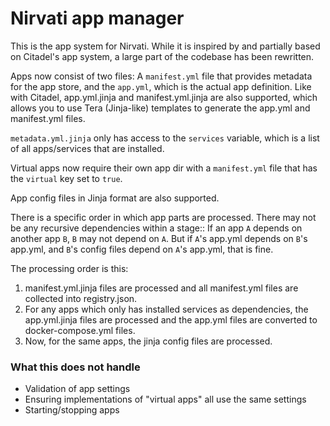 # Nirvati app manager

This is the app system for Nirvati. While it is inspired by and partially based on Citadel's app system, a large part of the codebase has been rewritten.

Apps now consist of two files: A `manifest.yml` file that provides metadata for the app store, and the `app.yml`, which is the actual app definition.
Like with Citadel, app.yml.jinja and manifest.yml.jinja are also supported, which allows you to use Tera (Jinja-like) templates to generate the app.yml and manifest.yml files.

`metadata.yml.jinja` only has access to the `services` variable, which is a list of all apps/services that are installed.

Virtual apps now require their own app dir with a `manifest.yml` file that has the `virtual` key set to `true`.

App config files in Jinja format are also supported.

There is a specific order in which app parts are processed. There may not be any recursive dependencies within a stage:: If an app `A` depends on another app `B`, `B` may not depend on `A`. But if `A`'s app.yml depends on `B`'s app.yml, and `B`'s config files depend on `A`'s app.yml, that is fine.

The processing order is this:

1. manifest.yml.jinja files are processed and all manifest.yml files are collected into registry.json.
1. For any apps which only has installed services as dependencies, the app.yml.jinja files are processed and the app.yml files are converted to docker-compose.yml files.
1. Now, for the same apps, the jinja config files are processed.

### What this does not handle

- Validation of app settings
- Ensuring implementations of "virtual apps" all use the same settings
- Starting/stopping apps
